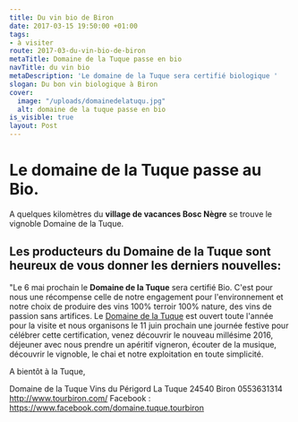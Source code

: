 ```yaml
---
title: Du vin bio de Biron
date: 2017-03-15 19:50:00 +01:00
tags:
- à visiter
route: 2017-03-du-vin-bio-de-biron
metaTitle: Domaine de la Tuque passe en bio
navTitle: du vin bio
metaDescription: 'Le domaine de la Tuque sera certifié biologique '
slogan: Du bon vin biologique à Biron
cover:
  image: "/uploads/domainedelatuqu.jpg"
  alt: domaine de la tuque passe en bio
is_visible: true
layout: Post
---
```


# Le domaine de la Tuque passe au Bio.

A quelques kilomètres du **village de vacances Bosc Nègre** se trouve le vignoble Domaine de la Tuque.

## Les producteurs du Domaine de la Tuque sont heureux de vous donner les derniers nouvelles:

"Le 6 mai prochain le **Domaine de la Tuque** sera certifié Bio. C'est pour nous une récompense celle de notre engagement pour l'environnement et notre choix de produire des vins 100% terroir 100% nature, des vins de passion sans artifices. Le [Domaine de la Tuque](http://www.tourbiron.com/le-domaine/) est ouvert toute l'année pour la visite et nous organisons le 11 juin prochain une journée festive pour célébrer cette certification, venez découvrir le nouveau millésime 2016, déjeuner avec nous prendre un apéritif vigneron, écouter de la musique, découvrir le vignoble, le chai et notre exploitation en toute simplicité. 

A bientôt à la Tuque, 


Domaine de la Tuque Vins du Périgord
La Tuque 24540 Biron
0553631314
http://www.tourbiron.com/ 
Facebook : https://www.facebook.com/domaine.tuque.tourbiron
